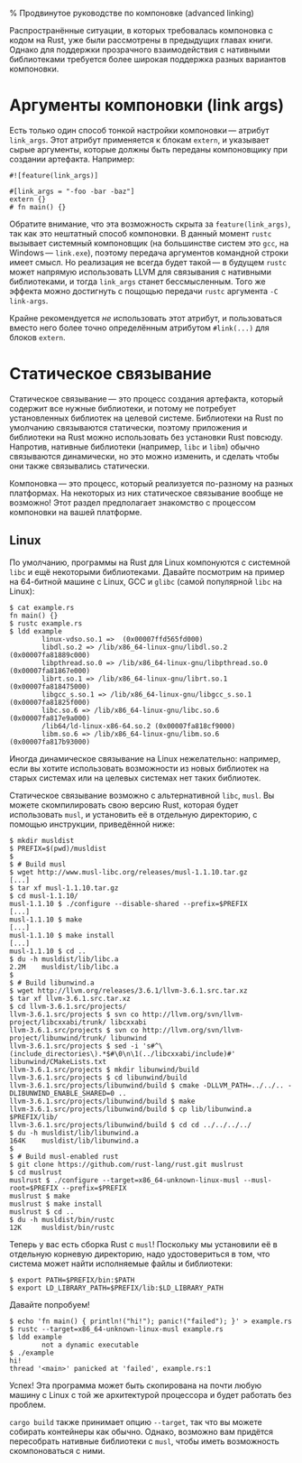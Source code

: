 % Продвинутое руководстве по компоновке (advanced linking)

Распространённые ситуации, в которых требовалась компоновка с кодом на Rust, уже
были рассмотрены в предыдущих главах книги. Однако для поддержки прозрачного
взаимодействия с нативными библиотеками требуется более широкая поддержка разных
вариантов компоновки.

# Аргументы компоновки (link args)

Есть только один способ тонкой настройки компоновки — атрибут `link_args`.
Этот атрибут применяется к блокам `extern`, и указывает сырые аргументы, которые
должны быть переданы компоновщику при создании артефакта. Например:

``` no_run
#![feature(link_args)]

#[link_args = "-foo -bar -baz"]
extern {}
# fn main() {}
```

Обратите внимание, что эта возможность скрыта за `feature(link_args)`, так как
это нештатный способ компоновки. В данный момент `rustc` вызывает системный
компоновщик (на большинстве систем это `gcc`, на Windows — `link.exe`),
поэтому передача аргументов командной строки имеет смысл. Но реализация не
всегда будет такой — в будущем `rustc` может напрямую использовать LLVM для
связывания с нативными библиотеками, и тогда `link_args` станет бессмысленным.
Того же эффекта можно достигнуть с пощощью передачи `rustc` аргумента `-C
link-args`.

Крайне рекомендуется *не* использовать этот атрибут, и пользоваться вместо него
более точно определённым атрибутом `#link(...)` для блоков `extern`.

# Статическое связывание

Статическое связывание — это процесс создания артефакта, который содержит все
нужные библиотеки, и потому не потребует установленных библиотек на целевой
системе. Библиотеки на Rust по умолчанию связываются статически, поэтому
приложения и библиотеки на Rust можно использовать без установки Rust повсюду.
Напротив, нативные библиотеки (например, `libc` и `libm`) обычно связываются
динамически, но это можно изменить, и сделать чтобы они также связывались
статически.

Компоновка — это процесс, который реализуется по-разному на разных платформах.
На некоторых из них статическое связывание вообще не возможно! Этот раздел
предполагает знакомство с процессом компоновки на вашей платформе.

## Linux

По умолчанию, программы на Rust для Linux компонуются с системной `libc` и ещё
некоторыми библиотеками. Давайте посмотрим на пример на 64-битной машине с
Linux, GCC и `glibc` (самой популярной `libc` на Linux):

``` text
$ cat example.rs
fn main() {}
$ rustc example.rs
$ ldd example
        linux-vdso.so.1 =>  (0x00007ffd565fd000)
        libdl.so.2 => /lib/x86_64-linux-gnu/libdl.so.2 (0x00007fa81889c000)
        libpthread.so.0 => /lib/x86_64-linux-gnu/libpthread.so.0 (0x00007fa81867e000)
        librt.so.1 => /lib/x86_64-linux-gnu/librt.so.1 (0x00007fa818475000)
        libgcc_s.so.1 => /lib/x86_64-linux-gnu/libgcc_s.so.1 (0x00007fa81825f000)
        libc.so.6 => /lib/x86_64-linux-gnu/libc.so.6 (0x00007fa817e9a000)
        /lib64/ld-linux-x86-64.so.2 (0x00007fa818cf9000)
        libm.so.6 => /lib/x86_64-linux-gnu/libm.so.6 (0x00007fa817b93000)
```

Иногда динамическое связывание на Linux нежелательно: например, если вы хотите
использовать возможности из новых библиотек на старых системах или на целевых
системах нет таких библиотек.

Статическое связывание возможно с альтернативной `libc`, `musl`. Вы можете
скомпилировать свою версию Rust, которая будет использовать `musl`, и установить
её в отдельную директорию, с помощью инструкции, приведённой ниже:

```text
$ mkdir musldist
$ PREFIX=$(pwd)/musldist
$
$ # Build musl
$ wget http://www.musl-libc.org/releases/musl-1.1.10.tar.gz
[...]
$ tar xf musl-1.1.10.tar.gz
$ cd musl-1.1.10/
musl-1.1.10 $ ./configure --disable-shared --prefix=$PREFIX
[...]
musl-1.1.10 $ make
[...]
musl-1.1.10 $ make install
[...]
musl-1.1.10 $ cd ..
$ du -h musldist/lib/libc.a
2.2M    musldist/lib/libc.a
$
$ # Build libunwind.a
$ wget http://llvm.org/releases/3.6.1/llvm-3.6.1.src.tar.xz
$ tar xf llvm-3.6.1.src.tar.xz
$ cd llvm-3.6.1.src/projects/
llvm-3.6.1.src/projects $ svn co http://llvm.org/svn/llvm-project/libcxxabi/trunk/ libcxxabi
llvm-3.6.1.src/projects $ svn co http://llvm.org/svn/llvm-project/libunwind/trunk/ libunwind
llvm-3.6.1.src/projects $ sed -i 's#^\(include_directories\).*$#\0\n\1(../libcxxabi/include)#' libunwind/CMakeLists.txt
llvm-3.6.1.src/projects $ mkdir libunwind/build
llvm-3.6.1.src/projects $ cd libunwind/build
llvm-3.6.1.src/projects/libunwind/build $ cmake -DLLVM_PATH=../../.. -DLIBUNWIND_ENABLE_SHARED=0 ..
llvm-3.6.1.src/projects/libunwind/build $ make
llvm-3.6.1.src/projects/libunwind/build $ cp lib/libunwind.a $PREFIX/lib/
llvm-3.6.1.src/projects/libunwind/build $ cd cd ../../../../
$ du -h musldist/lib/libunwind.a
164K    musldist/lib/libunwind.a
$
$ # Build musl-enabled rust
$ git clone https://github.com/rust-lang/rust.git muslrust
$ cd muslrust
muslrust $ ./configure --target=x86_64-unknown-linux-musl --musl-root=$PREFIX --prefix=$PREFIX
muslrust $ make
muslrust $ make install
muslrust $ cd ..
$ du -h musldist/bin/rustc
12K     musldist/bin/rustc
```

Теперь у вас есть сборка Rust с `musl`! Поскольку мы установили её в отдельную
корневую директорию, надо удостовериться в том, что система может найти
исполняемые файлы и библиотеки:

```text
$ export PATH=$PREFIX/bin:$PATH
$ export LD_LIBRARY_PATH=$PREFIX/lib:$LD_LIBRARY_PATH
```

Давайте попробуем!

```text
$ echo 'fn main() { println!("hi!"); panic!("failed"); }' > example.rs
$ rustc --target=x86_64-unknown-linux-musl example.rs
$ ldd example
        not a dynamic executable
$ ./example
hi!
thread '<main>' panicked at 'failed', example.rs:1
```

Успех! Эта программа может быть скопирована на почти любую машину с Linux с той
же архитектурой процессора и будет работать без проблем.

`cargo build` также принимает опцию `--target`, так что вы можете собирать
контейнеры как обычно. Однако, возможно вам придётся пересобрать нативные
библиотеки с `musl`, чтобы иметь возможность скомпоноваться с ними.
